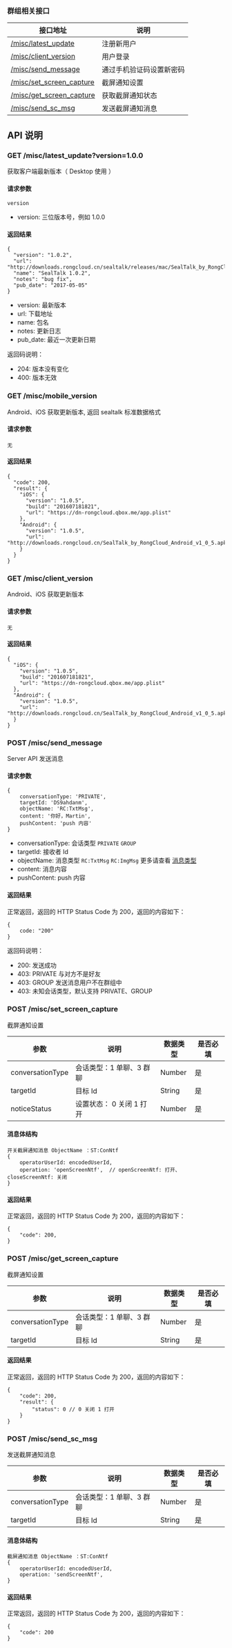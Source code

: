 ### 群组相关接口

| 接口地址 | 说明 |
|---------|-----| 
| [/misc/latest_update](#get-misclatest_update) | 注册新用户 |
| [/misc/client_version](#get-miscclient_version) | 用户登录 |
| [/misc/send_message](#post-miscsend_message) | 通过手机验证码设置新密码 |
| [/misc/set_screen_capture](#post-miscset_screen_capture) | 截屏通知设置 |
| [/misc/get_screen_capture](#post-miscget_screen_capture) | 获取截屏通知状态 |
| [/misc/send_sc_msg](#post-miscsend_sc_msg) | 发送截屏通知消息 |

## API 说明

### GET /misc/latest_update?version=1.0.0

获取客户端最新版本（ Desktop 使用 ）

#### 请求参数

```
version
```

* version: 三位版本号，例如 1.0.0

#### 返回结果

```
{
  "version": "1.0.2",
  "url": "http://downloads.rongcloud.cn/sealtalk/releases/mac/SealTalk_by_RongCloud_1.0.2.dmg",
  "name": "SealTalk 1.0.2",
  "notes": "bug fix",
  "pub_date": "2017-05-05"
}
```

* version: 最新版本
* url: 下载地址
* name: 包名
* notes: 更新日志
* pub_date: 最近一次更新日期

返回码说明：

* 204: 版本没有变化
* 400: 版本无效

### GET /misc/mobile_version

Android、iOS 获取更新版本, 返回 sealtalk 标准数据格式

#### 请求参数

```
无
```

#### 返回结果

```
{
  "code": 200,
  "result": {
    "iOS": {
      "version": "1.0.5",
      "build": "201607181821",
      "url": "https://dn-rongcloud.qbox.me/app.plist"
    },
    "Android": {
      "version": "1.0.5",
      "url": "http://downloads.rongcloud.cn/SealTalk_by_RongCloud_Android_v1_0_5.apk"
    }
  }
}

```

### GET /misc/client_version

Android、iOS 获取更新版本

#### 请求参数

```
无
```

#### 返回结果

```
{
  "iOS": {
    "version": "1.0.5",
    "build": "201607181821",
    "url": "https://dn-rongcloud.qbox.me/app.plist"
  },
  "Android": {
    "version": "1.0.5",
    "url": "http://downloads.rongcloud.cn/SealTalk_by_RongCloud_Android_v1_0_5.apk"
  }
}

```

### POST /misc/send_message

Server API 发送消息

#### 请求参数

```
{
	conversationType: 'PRIVATE',
	targetId: 'DS9ahdanm',
	objectName: 'RC:TxtMsg',
	content: '你好，Martin',
	pushContent: 'push 内容'
}
```

* conversationType: 会话类型 `PRIVATE` `GROUP`
* targetId: 接收者 Id
* objectName: 消息类型 `RC:TxtMsg` `RC:ImgMsg` 更多请查看 [消息类型](http://rongcloud.cn/docs/server.html#message_type)
* content: 消息内容
* pushContent: push 内容

#### 返回结果

正常返回，返回的 HTTP Status Code 为 200，返回的内容如下：

```
{
	code: "200"
}
```

返回码说明：

* 200: 发送成功
* 403: PRIVATE 与对方不是好友
* 403: GROUP 发送消息用户不在群组中
* 403: 未知会话类型，默认支持 PRIVATE、GROUP

### POST /misc/set_screen_capture

截屏通知设置

|参数|说明|数据类型|是否必填|
|---|----|------|------|
|conversationType|会话类型：1 单聊、3 群聊|Number| 是|
|targetId| 目标 Id|String| 是|
|noticeStatus| 设置状态： 0 关闭 1 打开|Number| 是|

#### 消息体结构

```
开关截屏通知消息 ObjectName ：ST:ConNtf
{
    operatorUserId: encodedUserId,
    operation: 'openScreenNtf',  // openScreenNtf: 打开、  closeScreenNtf: 关闭
}
```

#### 返回结果

正常返回，返回的 HTTP Status Code 为 200，返回的内容如下：

```
{	
	"code": 200,
}

```

### POST /misc/get_screen_capture

截屏通知设置

|参数|说明|数据类型|是否必填|
|---|----|------|------|
|conversationType|会话类型：1 单聊、3 群聊|Number| 是|
|targetId| 目标 Id|String| 是|

#### 返回结果

正常返回，返回的 HTTP Status Code 为 200，返回的内容如下：

```
{	
	"code": 200,
	"result": {
		"status": 0 // 0 关闭 1 打开		
	}
}

```

### POST /misc/send_sc_msg

发送截屏通知消息

|参数|说明|数据类型|是否必填|
|---|----|------|------|
|conversationType|会话类型：1 单聊、3 群聊|Number| 是|
|targetId| 目标 Id|String| 是|

#### 消息体结构

```
截屏通知消息 ObjectName ：ST:ConNtf
{
    operatorUserId: encodedUserId,
    operation: 'sendScreenNtf', 
}
```

#### 返回结果

正常返回，返回的 HTTP Status Code 为 200，返回的内容如下：

```
{	
	"code": 200
}

```